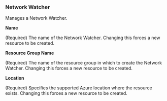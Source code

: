 ### Network Watcher

Manages a Network Watcher.

**Name**

(Required) The name of the Network Watcher. Changing this forces a new resource to be created.

**Resource Group Name**

(Required) The name of the resource group in which to create the Network Watcher. Changing this forces a new resource to be created.

**Location**

(Required) Specifies the supported Azure location where the resource exists. Changing this forces a new resource to be created.